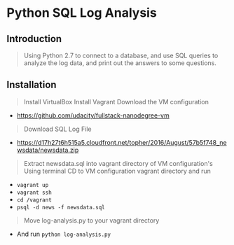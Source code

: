 # Python SQL Log Analysis

## Introduction

> Using Python 2.7 to connect to a database, and use SQL queries to analyze the log data, and print out the answers to some questions.



## Installation

>Install VirtualBox
>Install Vagrant
>Download the VM configuration
- https://github.com/udacity/fullstack-nanodegree-vm
>Download SQL Log File
- https://d17h27t6h515a5.cloudfront.net/topher/2016/August/57b5f748_newsdata/newsdata.zip
>Extract newsdata.sql into vagrant directory of VM configuration's
>Using terminal CD to VM configuration vagrant directory and run
- `vagrant up`
- `vagrant ssh`
- `cd /vagrant`
- `psql -d news -f newsdata.sql`
> Move log-analysis.py to your vagrant directory
- And run `python log-analysis.py`
